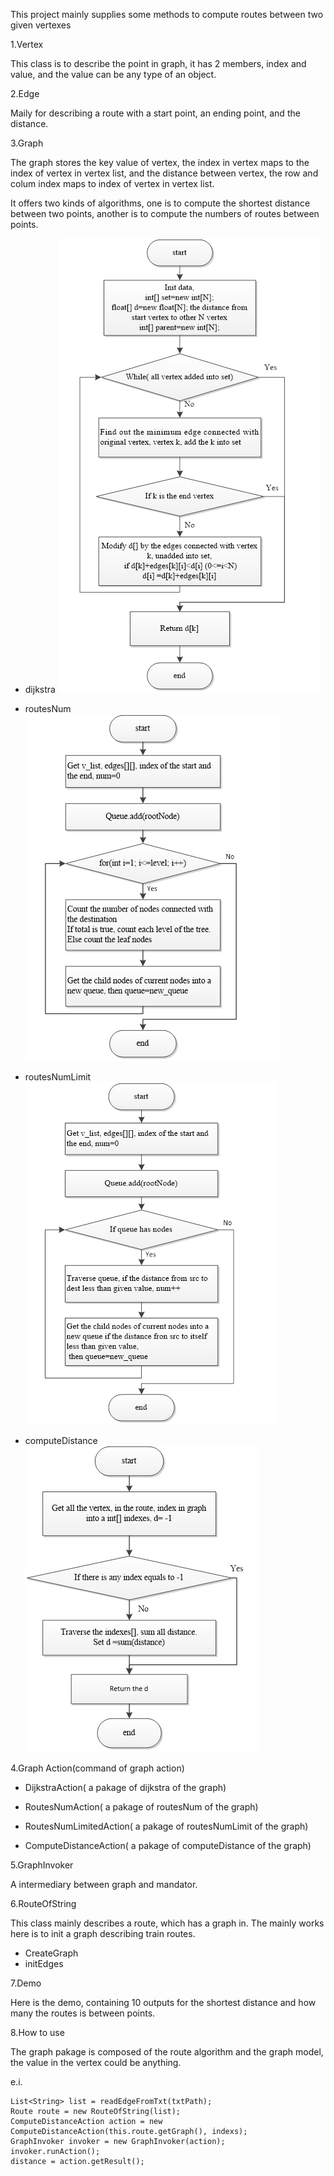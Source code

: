 This project mainly supplies some methods to compute routes between two given vertexes

1.Vertex

This class is to describe the point in graph, it has 2 members, index and value, and the value can be any type of an object.

2.Edge

Maily for describing a route with a start point, an ending point, and the distance.

3.Graph

The graph stores the key value of vertex, the index in vertex maps to the index of vertex in vertex list, 
and the distance between vertex, the row and colum index maps to index of vertex in vertex list.

It offers two kinds of algorithms, one is to compute the shortest distance between two points, another is to compute the numbers of routes between points.

- dijkstra
![djkstra diagram](image/dijkstra.png)

- routesNum
![routesNum diagram](image/routes-num.png)

- routesNumLimit
![routesNumLimit diagram](image/routes-num-limit.png)

- computeDistance
![computeDistance diagram](image/compute-distance.png)

4.Graph Action(command of graph action)

- DijkstraAction( a pakage of dijkstra of the graph)

- RoutesNumAction( a pakage of routesNum of the graph)

- RoutesNumLimitedAction( a pakage of routesNumLimit of the graph)

- ComputeDistanceAction( a pakage of computeDistance of the graph)

5.GraphInvoker

A intermediary between graph and mandator.

6.RouteOfString

This class mainly describes a route, which has a graph in. The mainly works here is to init a graph describing train routes.
- CreateGraph
- initEdges

7.Demo

Here is the demo, containing 10 outputs for the shortest distance and how many the routes is between points.

8.How to use

The graph pakage is composed of the route algorithm and the graph model, the value in the vertex could be anything.

e.i.

    List<String> list = readEdgeFromTxt(txtPath);
    Route route = new RouteOfString(list);
    ComputeDistanceAction action = new ComputeDistanceAction(this.route.getGraph(), indexs);
    GraphInvoker invoker = new GraphInvoker(action);
    invoker.runAction();
    distance = action.getResult();


